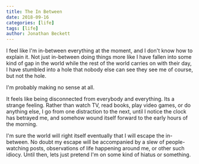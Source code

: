 ```yaml
---
title: The In Between
date: 2018-09-16
categories: [life]
tags: [life]
author: Jonathan Beckett
---
```


I feel like I'm in-between everything at the moment, and I don't know how to explain it. Not just in-between doing things more like I have fallen into some kind of gap in the world while the rest of the world carries on with their day, I have stumbled into a hole that nobody else can see they see me of course, but not the hole.

I'm probably making no sense at all.

It feels like being disconnected from everybody and everything. Its a strange feeling. Rather than watch TV, read books, play video games, or do anything else, I go from one distraction to the next, until I notice the clock has betrayed me, and somehow wound itself forward to the early hours of the morning.

I'm sure the world will right itself eventually that I will escape the in-between. No doubt my escape will be accompanied by a slew of people-watching posts, observations of life happening around me, or other such idiocy. Until then, lets just pretend I'm on some kind of hiatus or something.